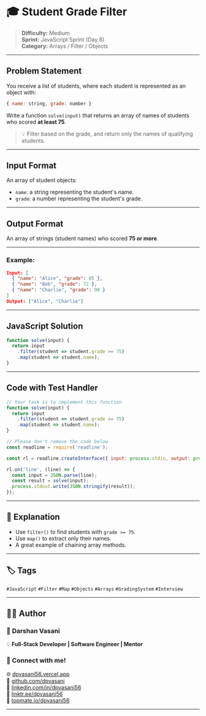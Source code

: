 # 🎓 Student Grade Filter

> **Difficulty:** Medium  
> **Sprint:** JavaScript Sprint (Day 8)  
> **Category:** Arrays / Filter / Objects

---

## Problem Statement

You receive a list of students, where each student is represented as an object with:

```js
{ name: string, grade: number }
```

Write a function `solve(input)` that returns an array of names of students who scored **at least 75**.

> 💡 Filter based on the grade, and return only the names of qualifying students.

---

## Input Format

An array of student objects:
- `name`: a string representing the student's name.
- `grade`: a number representing the student's grade.

---

## Output Format

An array of strings (student names) who scored **75 or more**.

---

### Example:

```json
Input: [
  { "name": "Alice", "grade": 85 },
  { "name": "Bob", "grade": 72 },
  { "name": "Charlie", "grade": 90 }
]
Output: ["Alice", "Charlie"]
```

---

## JavaScript Solution

```js
function solve(input) {
  return input
    .filter(student => student.grade >= 75)
    .map(student => student.name);
}
```

---

## Code with Test Handler

```js
// Your task is to implement this function
function solve(input) {
  return input
    .filter(student => student.grade >= 75)
    .map(student => student.name);
}

// Please don't remove the code below
const readline = require('readline');

const rl = readline.createInterface({ input: process.stdin, output: process.stdout });

rl.on('line', (line) => {
  const input = JSON.parse(line);
  const result = solve(input);
  process.stdout.write(JSON.stringify(result));
});
```

---

## 🧠 Explanation

- Use `filter()` to find students with `grade >= 75`.
- Use `map()` to extract only their names.
- A great example of chaining array methods.

---

## 🏷️ Tags

`#JavaScript` `#Filter` `#Map` `#Objects` `#Arrays` `#GradingSystem` `#Interview`

---

## 👨‍💻 Author  

### 🚀 **Darshan Vasani**  
💡 **Full-Stack Developer | Software Engineer | Mentor**    

### 🔗 Connect with me!  
🌐 [dpvasani56.vercel.app](https://dpvasani56.vercel.app)  
🐙 [github.com/dpvasani](https://github.com/dpvasani)  
💼 [linkedin.com/in/dpvasani56](https://www.linkedin.com/in/dpvasani56/)  
🌳 [linktr.ee/dpvasani56](https://linktr.ee/dpvasani56)  
📢 [topmate.io/dpvasani56](https://topmate.io/dpvasani56)

---
